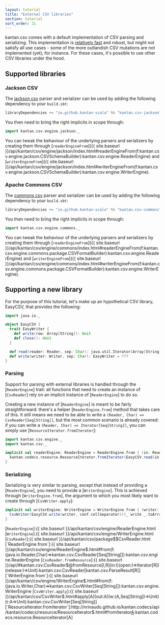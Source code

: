 ```yaml
---
layout: tutorial
title: "External CSV libraries"
section: tutorial
sort_order: 21
---
```

kantan.csv comes with a default implementation of CSV parsing and serializing. This implementation is
[relatively fast](benchmarks.html) and robust, but might not satisfy all use cases - some of the more outlandish CSV
mutations are not implemented (yet), for instance. For these cases, it's possible to use other CSV libraries under the
hood.

## Supported libraries

### Jackson CSV

The [jackson csv] parser and serializer can be used by adding the following dependency to your `build.sbt`:

```scala
libraryDependencies += "io.github.kantan-scala" %% "kantan.csv-jackson" % "@VERSION@"
```

You then need to bring the right implicits in scope through:

```scala mdoc:silent
import kantan.csv.engine.jackson._
```

You can tweak the behaviour of the underlying parsers and serializers by creating them through
[`readerEngineFrom`]({{ site.baseurl }}/api/kantan/csv/engine/jackson/index.html#readerEngineFrom(f:kantan.csv.engine.jackson.CSVSchemaBuilder):kantan.csv.engine.ReaderEngine)
and [`writerEngineFrom`]({{ site.baseurl }}/api/kantan/csv/engine/jackson/index.html#writerEngineFrom(f:kantan.csv.engine.jackson.CSVSchemaBuilder):kantan.csv.engine.WriterEngine).


### Apache Commons CSV

The [commons csv] parser and serializer can be used by adding the following dependency to your `build.sbt`:

```scala
libraryDependencies += "io.github.kantan-scala" %% "kantan.csv-commons" % "@VERSION@"
```

You then need to bring the right implicits in scope through:

```scala mdoc:silent
import kantan.csv.engine.commons._
```

You can tweak the behaviour of the underlying parsers and serializers by creating them through
[`readerEngineFrom`]({{ site.baseurl }}/api/kantan/csv/engine/commons/index.html#readerEngineFrom(f:kantan.csv.engine.commons.package.CSVFormatBuilder):kantan.csv.engine.ReaderEngine)
and [`writerEngineFrom`]({{ site.baseurl }}/api/kantan/csv/engine/commons/index.html#writerEngineFrom(f:kantan.csv.engine.commons.package.CSVFormatBuilder):kantan.csv.engine.WriterEngine).


## Supporting a new library

For the purpose of this tutorial, let's make up an hypothetical CSV library, EasyCSV, that provides the following:

```scala mdoc:silent
import java.io._

object EasyCSV {
  trait EasyWriter {
    def write(row: Array[String]): Unit
    def close(): Unit
  }

  def read(reader: Reader, sep: Char): java.util.Iterator[Array[String]] with Closeable = ???
  def write(writer: Writer, sep: Char): EasyWriter = ???
}
```


### Parsing

Support for parsing with external libraries is handled through the [`ReaderEngine`] trait: all functions that need
to create an instance of [`CsvReader`] rely on an implicit instance of [`ReaderEngine`] to do so.

Creating a new instance of [`ReaderEngine`] is meant to be fairly straightforward: there's a helper
[`ReaderEngine.from`] method that takes care of this. It still means we need to be able to write a
`(Reader, Char) => CsvReader[Seq[String]]`, but the most common scenario is already covered: if you can write a
`(Reader, Char) => Iterator[Seq[String]]`, you can simply use [`ResourceIterator.fromIterator`]:

```scala mdoc:silent
import kantan.csv.engine._
import kantan.csv._

implicit val readerEngine: ReaderEngine = ReaderEngine.from { (in: Reader, conf: CsvConfiguration) =>
  kantan.codecs.resource.ResourceIterator.fromIterator(EasyCSV.read(in, conf.cellSeparator))
}
```

### Serializing

Serializing is very similar to parsing, except that instead of providing a [`ReaderEngine`], you need to provide a
[`WriterEngine`]. This is achieved through [`WriterEngine.from`], the argument to which you most likely want to create
through [`CsvWriter.apply`]:

```scala mdoc:silent
implicit val writerEngine: WriterEngine = WriterEngine.from { (writer: Writer, conf: CsvConfiguration) =>
  CsvWriter(EasyCSV.write(writer, conf.cellSeparator))(_ write _.toArray)(_.close())
}
```

[commons csv]:https://commons.apache.org/proper/commons-csv/
[jackson csv]:https://github.com/FasterXML/jackson-dataformats-text
[`ReaderEngine`]:{{ site.baseurl }}/api/kantan/csv/engine/ReaderEngine.html
[`WriterEngine`]:{{ site.baseurl }}/api/kantan/csv/engine/WriterEngine.html
[`CsvReader`]:{{ site.baseurl }}/api/kantan/csv/package$$CsvReader.html
[`ReaderEngine.from`]:{{ site.baseurl }}/api/kantan/csv/engine/ReaderEngine$.html#from(f:(java.io.Reader,Char)=>kantan.csv.CsvReader[Seq[String]]):kantan.csv.engine.ReaderEngine
[`CsvReader.fromResource`]:{{ site.baseurl }}/api/#kantan.csv.CsvReader$@fromResource[I,R](in:I)(open:I=>Iterator[R])(release:I=>Unit):kantan.csv.CsvReader[kantan.csv.ParseResult[R]]
[`WriterEngine.from`]:{{ site.baseurl }}/api/kantan/csv/engine/WriterEngine$.html#from(f:(java.io.Writer,Char)=>kantan.csv.CsvWriter[Seq[String]]):kantan.csv.engine.WriterEngine
[`CsvWriter.apply`]:{{ site.baseurl }}/api/kantan/csv/CsvWriter$.html#apply[A](out:A)(w:(A,Seq[String])=>Unit)(r:A=>Unit):kantan.csv.CsvWriter[Seq[String]]
[`ResourceIterator.fromIterator`]:http://nrinaudo.github.io/kantan.codecs/api/kantan/codecs/resource/ResourceIterator$.html#fromIterator[A](as:Iterator[A]):kantan.codecs.resource.ResourceIterator[A]
